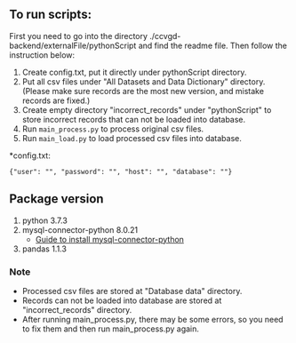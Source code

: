 ## To run scripts:
First you need to go into the directory ./ccvgd-backend/externalFile/pythonScript and find the readme file. Then follow the instruction below:
1. Create config.txt, put it directly under pythonScript directory.
2. Put all csv files under "All Datasets and Data Dictionary" directory.(Please make sure records are the most new version, and mistake records are fixed.)
3. Create empty directory "incorrect_records" under "pythonScript" to store incorrect records that can not be loaded into database.
4. Run ```main_process.py``` to process original csv files.
5. Run ```main_load.py``` to load processed csv files into database.

*config.txt:

```
{"user": "", "password": "", "host": "", "database": ""}
```
## Package version
1. python 3.7.3
2. mysql-connector-python 8.0.21
    * [Guide to install mysql-connector-python](https://dev.mysql.com/doc/connector-python/en/connector-python-installation.html)
3. pandas 1.1.3

### Note
* Processed csv files are stored at "Database data" directory.
* Records can not be loaded into database are stored at "incorrect_records" directory.
* After running main_process.py, there may be some errors, so you need to fix them and then run main_process.py again.

